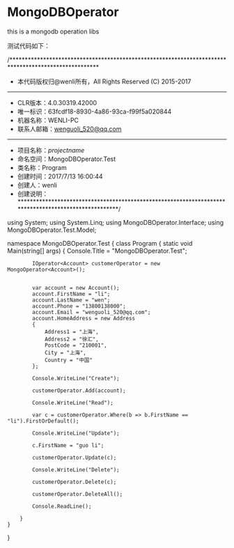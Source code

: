 # MongoDBOperator
this is a mongodb operation libs


测试代码如下：


/*****************************************************************************************************
 * 本代码版权归@wenli所有，All Rights Reserved (C) 2015-2017
 *****************************************************************************************************
 * CLR版本：4.0.30319.42000
 * 唯一标识：63fcdf18-8930-4a86-93ca-f99f5a020844
 * 机器名称：WENLI-PC
 * 联系人邮箱：wenguoli_520@qq.com
 *****************************************************************************************************
 * 项目名称：$projectname$
 * 命名空间：MongoDBOperator.Test
 * 类名称：Program
 * 创建时间：2017/7/13 16:00:44
 * 创建人：wenli
 * 创建说明：
 *****************************************************************************************************/

using System;
using System.Linq;
using MongoDBOperator.Interface;
using MongoDBOperator.Test.Model;

namespace MongoDBOperator.Test
{
    class Program
    {
        static void Main(string[] args)
        {
            Console.Title = "MongoDBOperator.Test";

            IOperator<Account> customerOperator = new MongoOperator<Account>();


            var account = new Account();
            account.FirstName = "li";
            account.LastName = "wen";
            account.Phone = "13800138000";
            account.Email = "wenguoli_520@qq.com";
            account.HomeAddress = new Address
            {
                Address1 = "上海",
                Address2 = "徐汇",
                PostCode = "210001",
                City = "上海",
                Country = "中国"
            };

            Console.WriteLine("Create");

            customerOperator.Add(account);

            Console.WriteLine("Read");

            var c = customerOperator.Where(b => b.FirstName == "li").FirstOrDefault();

            Console.WriteLine("Update");

            c.FirstName = "guo li";

            customerOperator.Update(c);

            Console.WriteLine("Delete");

            customerOperator.Delete(c);

            customerOperator.DeleteAll();

            Console.ReadLine();

        }
    }
}
